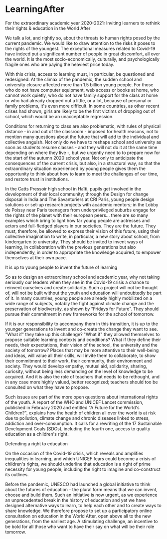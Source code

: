 # LearningAfter
For the extraordinary academic year 2020-2021:  Inviting learners to rethink their rights &amp; education in the World After

We talk a lot, and rightly so, about the threats to human rights posed by the current pandemic. We would like to draw attention to the risks it poses to the rights of the youngest. The exceptional measures related to Covid-19 have indeed put a significant number of people in great discomfort, all over the world. It is the most socio-economically, culturally, and psychologically fragile ones who are paying the heaviest price today.

With this crisis, access to learning must, in particular, be questioned and redesigned. At the climax of the pandemic, the sudden school and university closure affected more than 1.5 billion young people. For those who do not have computer equipment, web access or books at home, who cannot work quietly, who do not have family support for the class at home or who had already dropped out a little, or a lot, because of personal or family problems, it's even more difficult. In some countries, as other recent crises had shown, girls are likely to be the first victims of dropping out of school, which would be an unacceptable regression.
 
Conditions for returning to class are also problematic, with rules of physical distance - in and out of the classroom - imposed for health reasons, not to mention many questions about the future that will add to the individual and collective anguish. Not only do we have to reshape school and university as soon as students resume classes - and they will not do it at the same time depending on where they live -,  but we urgently need to to prepare now for the start of the autumn 2020 school year. Not only to anticipate the consequences of the current crisis, but also, in a structural way, so that the extraordinary situation experienced by young people gives them the opportunity to think about how to learn to meet the challenges of our time, and restore trust in institutions.

In the Catts Pressoir high school in Haïti, pupils get involved in the development of their local community; through the Design for change disposal in India and The Savanturiers at CRI Paris, young people design solutions or set-up research projects with academic mentors; in the Lobby de Poissy near Paris teenagers from underprivileged suburbs engage for the rights of the planet with their european peers…  there are so many examples which bring to light how far young people are actresses and actors and full-fledged players in our societies. They are the future. They must, therefore, be allowed to express their vision of this future, using their collective imagination to write, in particular, a new story about school, from kindergarten to university. They should be invited to invent ways of learning, in collaboration with the previous generations but also independently, in order to appropriate the knowledge acquired, to empower themselves at their own pace.

It is up to young people to invent the future of learning

So as to design an extraordinary school and academic year, why not taking seriously our leaders when they see in the Covid-19 crisis a chance to reinvent ourselves and create solidarity. Such a project will not be thought of, will not be built without the youth and education will undoubtedly be part of it. In many countries, young people are already highly mobilized on a wide range of subjects, notably the fight against climate change and the preservation of biodiversity, as shown by “Fridays for Future”. They should pursue their commitment in new frameworks for the school of tomorrow.

If it is our responsibility to accompany them in this transition, it is up to the younger generations to invent and co-create the change they want to see. "What if" they take up this challenge? "What if" they allowed themselves to propose suitable learning contexts and conditions? What if they define their needs, their expectations, their vision of the school, the university and the society of tomorrow? Places that may be more attentive to their well-being and ideas, will value all their skills, will invite them to collaborate, to show their commitment to their work, their community, their environment and society. They would develop empathy, mutual aid, solidarity, sharing, curiosity, without being less demanding on the level of knowledge to be acquired. And it is also the role of teachers that needs to be rethought, and in any case more highly valued, better recognized; teachers should too be consulted on what they have to propose.

Such issues are part of the more open questions about international rights of the youth. 
A report of the  WHO and UNICEF Lancet commission, published in February 2020 and entitled "A Future for the World's Children?", explains how the health of children all over the world is at risk due to pollution, climate change and chronic diseases linked to stress, addiction and over-consumption. It calls for a rewriting of the 17 Sustainable Development Goals (SDGs), including the fourth one, access to quality education as a children's right.

Defending a right to education

On the occasion of the Covid-19 crisis, which reveals and amplifies inequalities in learning, and which UNICEF fears could become a crisis of children's rights, we should underline that education is a right of prime necessity for young people, including the right to imagine and co-construct its outlines.

Before the pandemic, UNESCO had launched a global initiative to think about the futures of education - the plural form means that we can invent, choose and build them. Such an initiative is now urgent, as we experience an unprecedented break in the history of education and yet we have designed alternative ways to learn, to help each other and to create ways to share knowledge. We therefore propose to set up a participatory online consultation on education in the World After, open above all to the new generations, from the earliest age. A stimulating challenge, an incentive to be bold for all those who want to have their say on what will be their role tomorrow.
